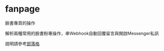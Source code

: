 # fanpage
臉書專頁的操作

解析兩種常用的臉書粉專操作，串Webhook自動回覆留言與開啟Messenger私訊

說明請參考[部落格](http://sj82516-blog.logdown.com/posts/2215161)
